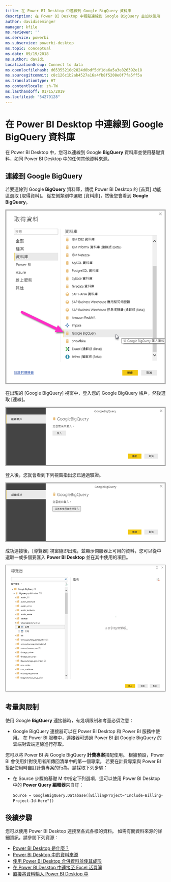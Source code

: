 ```yaml
---
title: 在 Power BI Desktop 中連線到 Google BigQuery 資料庫
description: 在 Power BI Desktop 中輕鬆連線到 Google BigQuery 並加以使用
author: davidiseminger
manager: kfile
ms.reviewer: ''
ms.service: powerbi
ms.subservice: powerbi-desktop
ms.topic: conceptual
ms.date: 09/19/2018
ms.author: davidi
LocalizationGroup: Connect to data
ms.openlocfilehash: d65355210d2824d0bdf5df1da6a5a3e826392e18
ms.sourcegitcommit: c8c126c1b2ab4527a16a4fb8f5208e0f7fa5ff5a
ms.translationtype: HT
ms.contentlocale: zh-TW
ms.lasthandoff: 01/15/2019
ms.locfileid: "54279128"
---
```

# <a name="connect-to-a-google-bigquery-database-in-power-bi-desktop"></a>在 Power BI Desktop 中連線到 Google BigQuery 資料庫
在 Power BI Desktop 中，您可以連線到 Google **BigQuery** 資料庫並使用基礎資料，如同 Power BI Desktop 中的任何其他資料來源。

## <a name="connect-to-google-bigquery"></a>連線到 Google BigQuery
若要連線到 Google **BigQuery** 資料庫，請從 Power BI Desktop 的 [首頁] 功能區選取 [取得資料]。 從左側類別中選取 [資料庫]，然後您會看到 **Google BigQuery**。

![Google BigQuery 的 [取得資料] 對話方塊](media/desktop-connect-bigquery/connect_bigquery_01.png)

在出現的 [Google BigQuery] 視窗中，登入您的 Google BigQuery 帳戶，然後選取 [連線]。

![登入 Google BigQuery](media/desktop-connect-bigquery/connect_bigquery_02.png)

登入後，您就會看到下列視窗指出您已通過驗證。 

![已登入 Google](media/desktop-connect-bigquery/connect_bigquery_02b.png)

成功連接後，[導覽器] 視窗隨即出現，並顯示伺服器上可用的資料，您可以從中選取一或多個要匯入 **Power BI Desktop** 並在其中使用的項目。

![來自 Google BigQuery 的資料](media/desktop-connect-bigquery/connect_bigquery_03.png)

## <a name="considerations-and-limitations"></a>考量與限制
使用 Google **BigQuery** 連接器時，有幾項限制和考量必須注意：

* Google BigQuery 連接器可以在 Power BI Desktop 和 Power BI 服務中使用。 在 Power BI 服務中，連接器可透過 Power BI 到 Google BigQuery 的雲端對雲端連線進行存取。

您可以將 Power BI 與 Google BigQuery **計費專案**搭配使用。 根據預設，Power BI 會使用針對使用者所傳回清單中的第一個專案。 若要在計費專案與 Power BI 搭配使用時自訂計費專案的行為，請採取下列步驟：

 * 在 Source 步驟的基礎 M 中指定下列選項，這可以使用 Power BI Desktop 中的 **Power Query 編輯器**來自訂：

    ```Source = GoogleBigQuery.Database([BillingProject="Include-Billing-Project-Id-Here"])```

## <a name="next-steps"></a>後續步驟
您可以使用 Power BI Desktop 連接至各式各樣的資料。 如需有關資料來源的詳細資訊，請參閱下列資源︰

* [Power BI Desktop 是什麼？](desktop-what-is-desktop.md)
* [Power BI Desktop 中的資料來源](desktop-data-sources.md)
* [使用 Power BI Desktop 合併資料並使其成形](desktop-shape-and-combine-data.md)
* [在 Power BI Desktop 中連接至 Excel 活頁簿](desktop-connect-excel.md)   
* [直接將資料輸入 Power BI Desktop 中](desktop-enter-data-directly-into-desktop.md)   


